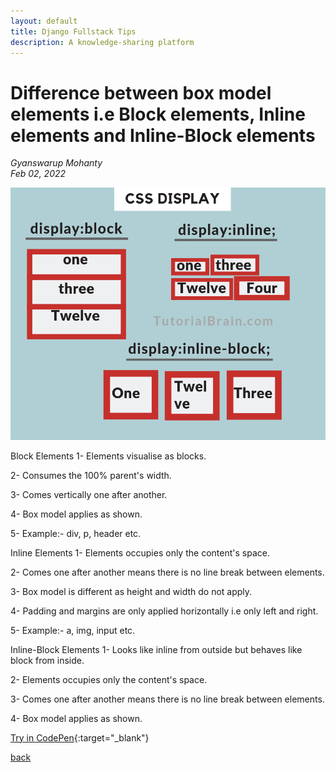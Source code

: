```yaml
---
layout: default
title: Django Fullstack Tips
description: A knowledge-sharing platform
---
```


# Difference between box model elements i.e Block elements, Inline elements and Inline-Block elements

_Gyanswarup Mohanty_  
_Feb 02, 2022_  

![Elements](../images/css-tip4-image1.png)

Block Elements
1- Elements visualise as blocks.

2- Consumes the 100% parent's width.

3- Comes vertically one after another.

4- Box model applies as shown.

5- Example:- div, p, header etc.

Inline Elements
1- Elements occupies only the content's space.

2- Comes one after another means there is no line break between elements.

3- Box model is different as height and width do not apply.

4- Padding and margins are only applied horizontally i.e only left and right.

5- Example:- a, img, input etc.

Inline-Block Elements
1- Looks like inline from outside but behaves like block from inside.

2- Elements occupies only the content's space.

3- Comes one after another means there is no line break between elements.

4- Box model applies as shown.

[Try in CodePen](https://codepen.io/Gyani007/pen/eYeZogZ){:target="\_blank"}

[back](../)
